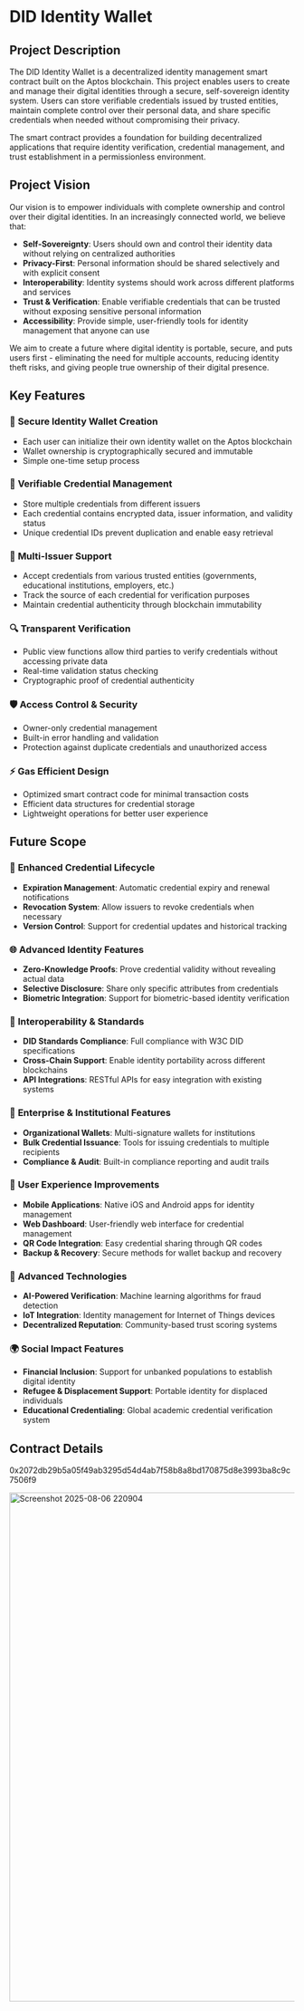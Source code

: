 # DID Identity Wallet

## Project Description

The DID Identity Wallet is a decentralized identity management smart contract built on the Aptos blockchain. This project enables users to create and manage their digital identities through a secure, self-sovereign identity system. Users can store verifiable credentials issued by trusted entities, maintain complete control over their personal data, and share specific credentials when needed without compromising their privacy.

The smart contract provides a foundation for building decentralized applications that require identity verification, credential management, and trust establishment in a permissionless environment.

## Project Vision

Our vision is to empower individuals with complete ownership and control over their digital identities. In an increasingly connected world, we believe that:

- **Self-Sovereignty**: Users should own and control their identity data without relying on centralized authorities
- **Privacy-First**: Personal information should be shared selectively and with explicit consent
- **Interoperability**: Identity systems should work across different platforms and services
- **Trust & Verification**: Enable verifiable credentials that can be trusted without exposing sensitive personal information
- **Accessibility**: Provide simple, user-friendly tools for identity management that anyone can use

We aim to create a future where digital identity is portable, secure, and puts users first - eliminating the need for multiple accounts, reducing identity theft risks, and giving people true ownership of their digital presence.

## Key Features

### 🔐 **Secure Identity Wallet Creation**
- Each user can initialize their own identity wallet on the Aptos blockchain
- Wallet ownership is cryptographically secured and immutable
- Simple one-time setup process

### 📄 **Verifiable Credential Management**
- Store multiple credentials from different issuers
- Each credential contains encrypted data, issuer information, and validity status
- Unique credential IDs prevent duplication and enable easy retrieval

### 👥 **Multi-Issuer Support**
- Accept credentials from various trusted entities (governments, educational institutions, employers, etc.)
- Track the source of each credential for verification purposes
- Maintain credential authenticity through blockchain immutability

### 🔍 **Transparent Verification**
- Public view functions allow third parties to verify credentials without accessing private data
- Real-time validation status checking
- Cryptographic proof of credential authenticity

### 🛡️ **Access Control & Security**
- Owner-only credential management
- Built-in error handling and validation
- Protection against duplicate credentials and unauthorized access

### ⚡ **Gas Efficient Design**
- Optimized smart contract code for minimal transaction costs
- Efficient data structures for credential storage
- Lightweight operations for better user experience

## Future Scope

### 🔄 **Enhanced Credential Lifecycle**
- **Expiration Management**: Automatic credential expiry and renewal notifications
- **Revocation System**: Allow issuers to revoke credentials when necessary
- **Version Control**: Support for credential updates and historical tracking

### 🌐 **Advanced Identity Features**
- **Zero-Knowledge Proofs**: Prove credential validity without revealing actual data
- **Selective Disclosure**: Share only specific attributes from credentials
- **Biometric Integration**: Support for biometric-based identity verification

### 🔗 **Interoperability & Standards**
- **DID Standards Compliance**: Full compliance with W3C DID specifications
- **Cross-Chain Support**: Enable identity portability across different blockchains
- **API Integrations**: RESTful APIs for easy integration with existing systems

### 🏢 **Enterprise & Institutional Features**
- **Organizational Wallets**: Multi-signature wallets for institutions
- **Bulk Credential Issuance**: Tools for issuing credentials to multiple recipients
- **Compliance & Audit**: Built-in compliance reporting and audit trails

### 🎯 **User Experience Improvements**
- **Mobile Applications**: Native iOS and Android apps for identity management
- **Web Dashboard**: User-friendly web interface for credential management
- **QR Code Integration**: Easy credential sharing through QR codes
- **Backup & Recovery**: Secure methods for wallet backup and recovery

### 🔮 **Advanced Technologies**
- **AI-Powered Verification**: Machine learning algorithms for fraud detection
- **IoT Integration**: Identity management for Internet of Things devices
- **Decentralized Reputation**: Community-based trust scoring systems

### 🌍 **Social Impact Features**
- **Financial Inclusion**: Support for unbanked populations to establish digital identity
- **Refugee & Displacement Support**: Portable identity for displaced individuals
- **Educational Credentialing**: Global academic credential verification system

## Contract Details

0x2072db29b5a05f49ab3295d54d4ab7f58b8a8bd170875d8e3993ba8c9c7506f9

<img width="1889" height="899" alt="Screenshot 2025-08-06 220904" src="https://github.com/user-attachments/assets/c282449a-2b14-4c4d-a93e-ed864bd78b49" />
